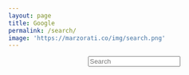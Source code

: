 ```yaml
---
layout: page
title: Google
permalink: /search/
image: 'https://marzorati.co/img/search.png'
---
```

<!--test -->
<center>
<div id="search-container">
<div class="md-form mt-0">
<input type="text" id="search-input" class="form-control" placeholder="Search" aria-label="Search">
</div>
<br>
<b id="results-container"></b>
</div>
</center>
<!--test -->

<!-- Script pointing to search-script.js -->
<script src="/search-script.js" type="text/javascript"></script>

<!-- Configuration -->
<script>
SimpleJekyllSearch({
  searchInput: document.getElementById('search-input'),
  resultsContainer: document.getElementById('results-container'),
  json: '/search.json'
  
})
</script>